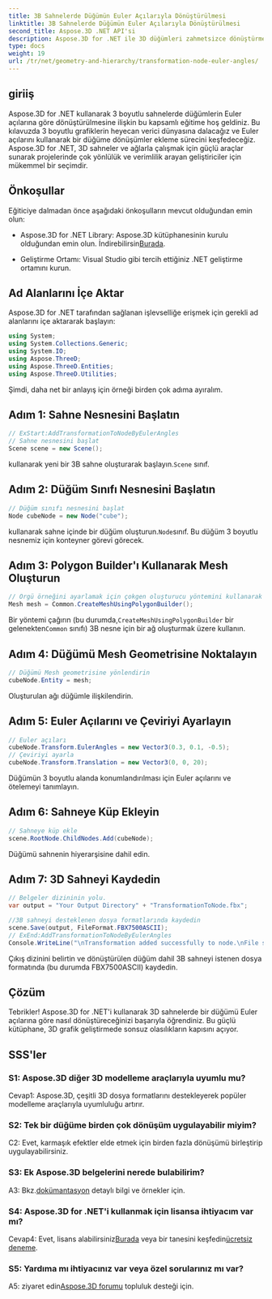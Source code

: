 ```yaml
---
title: 3B Sahnelerde Düğümün Euler Açılarıyla Dönüştürülmesi
linktitle: 3B Sahnelerde Düğümün Euler Açılarıyla Dönüştürülmesi
second_title: Aspose.3D .NET API'si
description: Aspose.3D for .NET ile 3D düğümleri zahmetsizce dönüştürmeyi öğrenin. Projelerinizde çarpıcı sonuçlar için adım adım kılavuzumuzu izleyin.
type: docs
weight: 19
url: /tr/net/geometry-and-hierarchy/transformation-node-euler-angles/
---
```

## giriiş

Aspose.3D for .NET kullanarak 3 boyutlu sahnelerde düğümlerin Euler açılarına göre dönüştürülmesine ilişkin bu kapsamlı eğitime hoş geldiniz. Bu kılavuzda 3 boyutlu grafiklerin heyecan verici dünyasına dalacağız ve Euler açılarını kullanarak bir düğüme dönüşümler ekleme sürecini keşfedeceğiz. Aspose.3D for .NET, 3D sahneler ve ağlarla çalışmak için güçlü araçlar sunarak projelerinde çok yönlülük ve verimlilik arayan geliştiriciler için mükemmel bir seçimdir.

## Önkoşullar

Eğiticiye dalmadan önce aşağıdaki önkoşulların mevcut olduğundan emin olun:

-  Aspose.3D for .NET Library: Aspose.3D kütüphanesinin kurulu olduğundan emin olun. İndirebilirsin[Burada](https://releases.aspose.com/3d/net/).

- Geliştirme Ortamı: Visual Studio gibi tercih ettiğiniz .NET geliştirme ortamını kurun.

## Ad Alanlarını İçe Aktar

Aspose.3D for .NET tarafından sağlanan işlevselliğe erişmek için gerekli ad alanlarını içe aktararak başlayın:

```csharp
using System;
using System.Collections.Generic;
using System.IO;
using Aspose.ThreeD;
using Aspose.ThreeD.Entities;
using Aspose.ThreeD.Utilities;
```

Şimdi, daha net bir anlayış için örneği birden çok adıma ayıralım.

## Adım 1: Sahne Nesnesini Başlatın

```csharp
// ExStart:AddTransformationToNodeByEulerAngles
// Sahne nesnesini başlat
Scene scene = new Scene();
```

 kullanarak yeni bir 3B sahne oluşturarak başlayın.`Scene` sınıf.

## Adım 2: Düğüm Sınıfı Nesnesini Başlatın

```csharp
// Düğüm sınıfı nesnesini başlat
Node cubeNode = new Node("cube");
```

 kullanarak sahne içinde bir düğüm oluşturun.`Node`sınıf. Bu düğüm 3 boyutlu nesnemiz için konteyner görevi görecek.

## Adım 3: Polygon Builder'ı Kullanarak Mesh Oluşturun

```csharp
// Örgü örneğini ayarlamak için çokgen oluşturucu yöntemini kullanarak ortak sınıf oluşturma örgüsünü çağırın
Mesh mesh = Common.CreateMeshUsingPolygonBuilder(); 
```

 Bir yöntemi çağırın (bu durumda,`CreateMeshUsingPolygonBuilder` bir gelenekten`Common` sınıfı) 3B nesne için bir ağ oluşturmak üzere kullanın.

## Adım 4: Düğümü Mesh Geometrisine Noktalayın

```csharp
// Düğümü Mesh geometrisine yönlendirin
cubeNode.Entity = mesh;
```

Oluşturulan ağı düğümle ilişkilendirin.

## Adım 5: Euler Açılarını ve Çeviriyi Ayarlayın

```csharp
// Euler açıları
cubeNode.Transform.EulerAngles = new Vector3(0.3, 0.1, -0.5);            
// Çeviriyi ayarla
cubeNode.Transform.Translation = new Vector3(0, 0, 20);
```

Düğümün 3 boyutlu alanda konumlandırılması için Euler açılarını ve ötelemeyi tanımlayın.

## Adım 6: Sahneye Küp Ekleyin

```csharp
// Sahneye küp ekle
scene.RootNode.ChildNodes.Add(cubeNode);
```

Düğümü sahnenin hiyerarşisine dahil edin.

## Adım 7: 3D Sahneyi Kaydedin

```csharp
// Belgeler dizininin yolu.
var output = "Your Output Directory" + "TransformationToNode.fbx";

//3B sahneyi desteklenen dosya formatlarında kaydedin
scene.Save(output, FileFormat.FBX7500ASCII);
// ExEnd:AddTransformationToNodeByEulerAngles
Console.WriteLine("\nTransformation added successfully to node.\nFile saved at " + output);
```

Çıkış dizinini belirtin ve dönüştürülen düğüm dahil 3B sahneyi istenen dosya formatında (bu durumda FBX7500ASCII) kaydedin.

## Çözüm

Tebrikler! Aspose.3D for .NET'i kullanarak 3D sahnelerde bir düğümü Euler açılarına göre nasıl dönüştüreceğinizi başarıyla öğrendiniz. Bu güçlü kütüphane, 3D grafik geliştirmede sonsuz olasılıkların kapısını açıyor.

## SSS'ler

### S1: Aspose.3D diğer 3D modelleme araçlarıyla uyumlu mu?

Cevap1: Aspose.3D, çeşitli 3D dosya formatlarını destekleyerek popüler modelleme araçlarıyla uyumluluğu artırır.

### S2: Tek bir düğüme birden çok dönüşüm uygulayabilir miyim?

C2: Evet, karmaşık efektler elde etmek için birden fazla dönüşümü birleştirip uygulayabilirsiniz.

### S3: Ek Aspose.3D belgelerini nerede bulabilirim?

 A3: Bkz.[dokümantasyon](https://reference.aspose.com/3d/net/) detaylı bilgi ve örnekler için.

### S4: Aspose.3D for .NET'i kullanmak için lisansa ihtiyacım var mı?

 Cevap4: Evet, lisans alabilirsiniz[Burada](https://purchase.aspose.com/buy) veya bir tanesini keşfedin[ücretsiz deneme](https://releases.aspose.com/).

### S5: Yardıma mı ihtiyacınız var veya özel sorularınız mı var?

A5: ziyaret edin[Aspose.3D forumu](https://forum.aspose.com/c/3d/18) topluluk desteği için.